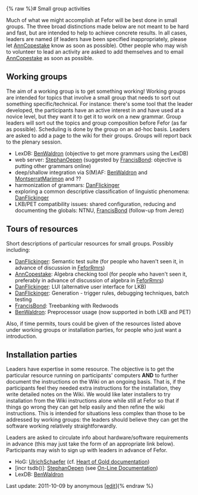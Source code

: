 {% raw %}# Small group activities

Much of what we might accomplish at Fefor will be best done in small
groups. The three broad distinctions made below are not meant to be hard
and fast, but are intended to help to achieve concrete results. In all
cases, leaders are named (if leaders have been specified
inappropriately, please let [AnnCopestake](https://blog.inductorsoftware.com/docsproto/tools/AnnCopestake) know as soon as
possible). Other people who may wish to volunteer to lead an activity
are asked to add themselves and to email [AnnCopestake](https://blog.inductorsoftware.com/docsproto/tools/AnnCopestake) as
soon as possible.

## Working groups

The aim of a working group is to get something working! Working groups
are intended for topics that involve a small group that needs to sort
out something specific/technical. For instance: there's some tool that
the leader developed, the participants have an active interest in and
have used at a novice level, but they want it to get it to work on a new
grammar. Group leaders will sort out the topics and group composition
before Fefor (as far as possible). Scheduling is done by the group on an
ad-hoc basis. Leaders are asked to add a page to the wiki for their
groups. Groups will report back to the plenary session.

- LexDB: [BenWaldron](https://blog.inductorsoftware.com/docsproto/tools/BenWaldron) (objective to get more grammars
using the LexDB)
- web server: [StephanOepen](https://blog.inductorsoftware.com/docsproto/tools/StephanOepen) (suggested by
[FrancisBond](https://blog.inductorsoftware.com/docsproto/tools/FrancisBond): objective is putting other grammars
online)
- deep/shallow integration via S(M)AF: [BenWaldron](https://blog.inductorsoftware.com/docsproto/tools/BenWaldron) and
[MontserratMarimon](/MontserratMarimon) and ??
- harmonization of grammars: [DanFlickinger](https://blog.inductorsoftware.com/docsproto/tools/DanFlickinger)
- exploring a common descriptive classification of linguistic
phenomena: [DanFlickinger](https://blog.inductorsoftware.com/docsproto/tools/DanFlickinger)
- LKB/PET compatibility issues: shared configuration, reducing and
documenting the globals: NTNU, [FrancisBond](https://blog.inductorsoftware.com/docsproto/tools/FrancisBond) (follow-up
from Jerez)

## Tours of resources

Short descriptions of particular resources for small groups. Possibly
including:

- [DanFlickinger](https://blog.inductorsoftware.com/docsproto/tools/DanFlickinger): Semantic test suite (for people who
haven't seen it, in advance of discussion in [FeforRmrs](https://blog.inductorsoftware.com/docsproto/summits/FeforRmrs))
- [AnnCopestake](https://blog.inductorsoftware.com/docsproto/tools/AnnCopestake): Algebra checking tool (for people who
haven't seen it, preferably in advance of discussion of algebra in
[FeforRmrs](https://blog.inductorsoftware.com/docsproto/summits/FeforRmrs))
- [DanFlickinger](https://blog.inductorsoftware.com/docsproto/tools/DanFlickinger): LUI (alternative user interface for
LKB)
- [DanFlickinger](https://blog.inductorsoftware.com/docsproto/tools/DanFlickinger): Generation - trigger rules,
debugging techniques, batch testing
- [FrancisBond](https://blog.inductorsoftware.com/docsproto/tools/FrancisBond): Treebanking with Redwoods
- [BenWaldron](https://blog.inductorsoftware.com/docsproto/tools/BenWaldron): Preprocessor usage (now supported in both
LKB and PET)

Also, if time permits, tours could be given of the resources listed
above under working groups or installation parties, for people who just
want a introduction.

## Installation parties

Leaders have expertise in some resource. The objective is to get the
particular resource running on participants' computers **AND** to
further document the instructions on the Wiki on an ongoing basis. That
is, if the participants feel they needed extra instructions for the
installation, they write detailed notes on the Wiki. We would like later
installers to try installation from the Wiki instructions alone while
still at Fefor so that if things go wrong they can get help easily and
then refine the wiki instructions. This is intended for situations less
complex than those to be addressed by working groups: the leaders should
believe they can get the software working relatively straightforwardly.

Leaders are asked to circulate info about hardware/software requirements
in advance (this may just take the form of an appropriate link below).
Participants may wish to sign up with leaders in advance of Fefor.

- HoG: [UlrichSchaefer](https://blog.inductorsoftware.com/docsproto/tools/UlrichSchaefer) (cf. [Heart of Gold
documentation](http://heartofgold.dfki.de/doc/heartofgolddoc.pdf))
- \[incr tsdb()\]: [StephanOepen](https://blog.inductorsoftware.com/docsproto/tools/StephanOepen) (see [On-Line
Documentation](https://blog.inductorsoftware.com/docsproto/tools/ItsdbTop))
- LexDB: [BenWaldron](https://blog.inductorsoftware.com/docsproto/tools/BenWaldron)

Last update: 2011-10-09 by anonymous [[edit](https://github.com/delph-in/docs/wiki/FeforSmallGroups/_edit)]{% endraw %}
